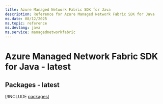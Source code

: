 ```yaml
---
title: Azure Managed Network Fabric SDK for Java
description: Reference for Azure Managed Network Fabric SDK for Java
ms.date: 08/12/2025
ms.topic: reference
ms.devlang: java
ms.service: managednetworkfabric
---
```

# Azure Managed Network Fabric SDK for Java - latest
## Packages - latest
[!INCLUDE [packages](managed-network-fabric-index.md)]